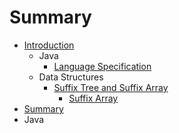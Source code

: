 # Summary

* [Introduction](README.md)
   * Java
       * [Language Specification](java_language_specification.md)
   * Data Structures
       * [Suffix Tree and Suffix Array](suffix_tree_and_suffix_array.md)
           * [Suffix Array](suffix_array.md)
* [Summary](SUMMARY.md)
* Java

